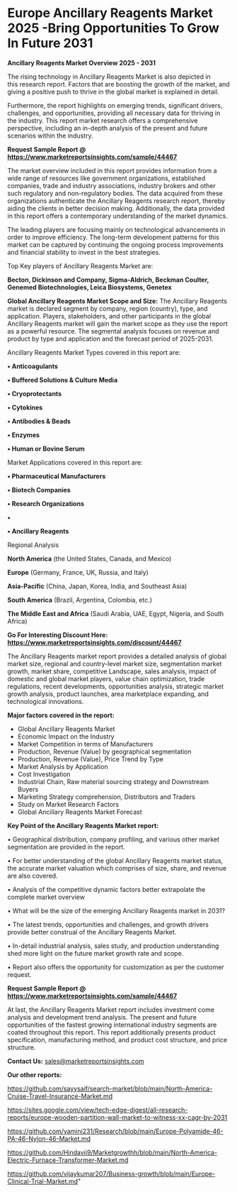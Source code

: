 # Europe Ancillary Reagents Market 2025 -Bring Opportunities To Grow In Future 2031

<Strong> Ancillary Reagents Market Overview 2025 - 2031</strong>

The rising technology in Ancillary Reagents Market is also depicted in this research report. Factors that are boosting the growth of the market, and giving a positive push to thrive in the global market is explained in detail.

Furthermore, the report highlights on emerging trends, significant drivers, challenges, and opportunities, providing all necessary data for thriving in the industry. This report market research offers a comprehensive perspective, including an in-depth analysis of the present and future scenarios within the industry.

<strong>Request Sample Report @ <a href=https://www.marketreportsinsights.com/sample/44467>https://www.marketreportsinsights.com/sample/44467</a></strong>

The market overview included in this report provides information from a wide range of resources like government organizations, established companies, trade and industry associations, industry brokers and other such regulatory and non-regulatory bodies. The data acquired from these organizations authenticate the Ancillary Reagents research report, thereby aiding the clients in better decision making. Additionally, the data provided in this report offers a contemporary understanding of the market dynamics.

The leading players are focusing mainly on technological advancements in order to improve efficiency. The long-term development patterns for this market can be captured by continuing the ongoing process improvements and financial stability to invest in the best strategies.

Top Key players of Ancillary Reagents Market are:

<strong>Becton, Dickinson and Company, Sigma-Aldrich, Beckman Coulter, Genemed Biotechnologies, Leica Biosystems, Genetex</strong>

<strong><b>Global Ancillary Reagents Market Scope and Size:</b></strong>
The Ancillary Reagents market is declared segment by company, region (country), type, and application. Players, stakeholders, and other participants in the global Ancillary Reagents market will gain the market scope as they use the report as a powerful resource. The segmental analysis focuses on revenue and product by type and application and the forecast period of 2025-2031.

Ancillary Reagents Market Types covered in this report are:

<strong>•  Anticoagulants

•  Buffered Solutions & Culture Media

•  Cryoprotectants

•  Cytokines

•  Antibodies & Beads

•  Enzymes

•  Human or Bovine Serum</strong>

Market Applications covered in this report are:

<strong>•  Pharmaceutical Manufacturers

•  Biotech Companies

•  Research Organizations

•  

•  Ancillary Reagents</strong> 

Regional Analysis

<strong>North America</strong> (the United States, Canada, and Mexico)

<strong>Europe</strong> (Germany, France, UK, Russia, and Italy)

<strong>Asia-Pacific</strong> (China, Japan, Korea, India, and Southeast Asia)

<strong>South America</strong> (Brazil, Argentina, Colombia, etc.)

<strong>The Middle East and Africa</strong> (Saudi Arabia, UAE, Egypt, Nigeria, and South Africa)

<strong>Go For Interesting Discount Here: <a href=https://www.marketreportsinsights.com/discount/44467>https://www.marketreportsinsights.com/discount/44467</a></strong>

The Ancillary Reagents market report provides a detailed analysis of global market size, regional and country-level market size, segmentation market growth, market share, competitive Landscape, sales analysis, impact of domestic and global market players, value chain optimization, trade regulations, recent developments, opportunities analysis, strategic market growth analysis, product launches, area marketplace expanding, and technological innovations.

<strong><b>Major factors covered in the report:</b></strong>
<ul>
  <li>Global Ancillary Reagents Market </li>
  <li>Economic Impact on the Industry</li>
  <li>Market Competition in terms of Manufacturers</li>
  <li>Production, Revenue (Value) by geographical segmentation</li>
  <li>Production, Revenue (Value), Price Trend by Type</li>
  <li>Market Analysis by Application</li>
  <li>Cost Investigation</li>
  <li>Industrial Chain, Raw material sourcing strategy and Downstream Buyers</li>
  <li>Marketing Strategy comprehension, Distributors and Traders</li>
  <li>Study on Market Research Factors</li>
  <li>Global Ancillary Reagents Market Forecast</li>
</ul>

<strong><b>Key Point of the Ancillary Reagents Market report:</b></strong>

• Geographical distribution, company profiling, and various other market segmentation are provided in the report.

• For better understanding of the global Ancillary Reagents market status, the accurate market valuation which comprises of size, share, and revenue are also covered.

• Analysis of the competitive dynamic factors better extrapolate the complete market overview

• What will be the size of the emerging Ancillary Reagents market in 2031?

• The latest trends, opportunities and challenges, and growth drivers provide better construal of the Ancillary Reagents Market.

• In-detail industrial analysis, sales study, and production understanding shed more light on the future market growth rate and scope.

• Report also offers the opportunity for customization as per the customer request.

<strong>Request Sample Report @ <a href=https://www.marketreportsinsights.com/sample/44467>https://www.marketreportsinsights.com/sample/44467</a></strong>

At last, the Ancillary Reagents Market report includes investment come analysis and development trend analysis. The present and future opportunities of the fastest growing international industry segments are coated throughout this report. This report additionally presents product specification, manufacturing method, and product cost structure, and price structure.

<strong>Contact Us:</strong>
sales@marketreportsinsights.com

<strong>Our other reports:</strong>

<a href=https://github.com/sayysaif/search-market/blob/main/North-America-Cruise-Travel-Insurance-Market.md>https://github.com/sayysaif/search-market/blob/main/North-America-Cruise-Travel-Insurance-Market.md</a>

<a href=https://sites.google.com/view/tech-edge-digest/all-research-reports/europe-wooden-partition-wall-market-to-witness-xx-cagr-by-2031>https://sites.google.com/view/tech-edge-digest/all-research-reports/europe-wooden-partition-wall-market-to-witness-xx-cagr-by-2031</a>

<a href=https://github.com/yamini231/Research/blob/main/Europe-Polyamide-46-PA-46-Nylon-46-Market.md>https://github.com/yamini231/Research/blob/main/Europe-Polyamide-46-PA-46-Nylon-46-Market.md</a>

<a href=https://github.com/Hindavii9/Marketgrowthh/blob/main/North-America-Electric-Furnace-Transformer-Market.md>https://github.com/Hindavii9/Marketgrowthh/blob/main/North-America-Electric-Furnace-Transformer-Market.md</a>

<a href=https://github.com/vijaykumar207/Business-growth/blob/main/Europe-Clinical-Trial-Market.md>https://github.com/vijaykumar207/Business-growth/blob/main/Europe-Clinical-Trial-Market.md</a>"
